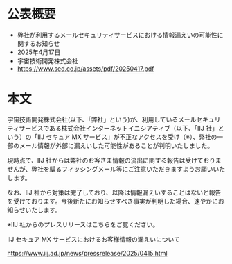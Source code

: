 # 公表概要
- 弊社が利用するメールセキュリティサービスにおける情報漏えいの可能性に関するお知らせ
- 2025年4月17日
- 宇宙技術開発株式会社
- https://www.sed.co.jp/assets/pdf/20250417.pdf

# 本文
宇宙技術開発株式会社(以下、「弊社」という)が、利用しているメールセキュリティサービスである株式会社インターネットイニシアティブ（以下、「IIJ 社」という）の「IIJ セキュア MX サービス」が不正なアクセスを受け（※）、弊社の一部のメール情報が外部に漏えいした可能性があることが判明いたしました。

現時点で、IIJ 社からは弊社のお客さま情報の流出に関する報告は受けておりませんが、弊社を騙るフィッシングメール等にご注意いただきますようお願いいたします。

なお、IIJ 社から対策は完了しており、以降は情報漏えいすることはないと報告を受けております。今後新たにお知らせすべき事実が判明した場合、速やかにお知らせいたします。


※IIJ 社からのプレスリリースはこちらをご覧ください。

IIJ セキュア MX サービスにおけるお客様情報の漏えいについて

<https://www.iij.ad.jp/news/pressrelease/2025/0415.html>
